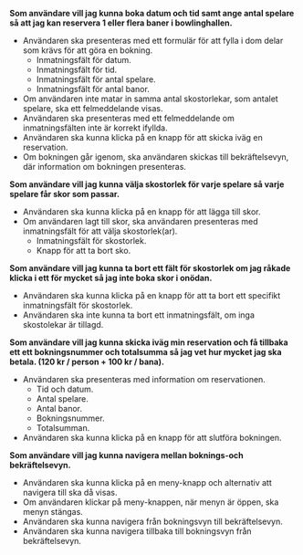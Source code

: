 **Som användare vill jag kunna boka datum och tid samt ange antal spelare så att jag kan reservera 1 eller flera baner i bowlinghallen.**

- Användaren ska presenteras med ett formulär för att fylla i dom delar som krävs för att göra en bokning.
  - Inmatningsfält för datum.
  - Inmatningsfält för tid.
  - Inmatningsfält för antal spelare.
  - Inmatningsfält för antal banor.
- Om användaren inte matar in samma antal skostorlekar, som antalet spelare, ska ett felmeddelande visas.
- Användaren ska presenteras med ett felmeddelande om inmatningsfälten inte är korrekt ifyllda.
- Användaren ska kunna klicka på en knapp för att skicka iväg en reservation.
- Om bokningen går igenom, ska användaren skickas till bekräftelsevyn, där information om bokningen presenteras.

**Som användare vill jag kunna välja skostorlek för varje spelare så varje spelare får skor som passar.**

- Användaren ska kunna klicka på en knapp för att lägga till skor.
- Om användaren lagt till skor, ska användaren presenteras med inmatningsfält för att välja skostorlek(ar).
  - Inmatningsfält för skostorlek.
  - Knapp för att ta bort sko.

**Som användare vill jag kunna ta bort ett fält för skostorlek om jag råkade klicka i ett för mycket så jag inte boka skor i onödan.**

- Användaren ska kunna klicka på en knapp för att ta bort ett specifikt inmatningsfält för skostorlek.
- Användaren ska inte kunna ta bort ett inmatningsfält, om inga skostolekar är tillagd.

**Som användare vill jag kunna skicka iväg min reservation och få tillbaka ett ett bokningsnummer och totalsumma så jag vet hur mycket jag ska betala. (120 kr / person + 100 kr / bana).**

- Användaren ska presenteras med information om reservationen.
  - Tid och datum.
  - Antal spelare.
  - Antal banor.
  - Bokningsnummer.
  - Totalsumman.
- Användaren ska kunna klicka på en knapp för att slutföra bokningen.

**Som användare vill jag kunna navigera mellan boknings-och bekräftelsevyn.**

- Användaren ska kunna klicka på en meny-knapp och alternativ att navigera till ska då visas.
- Om användaren klickar på meny-knappen, när menyn är öppen, ska menyn stängas.
- Användaren ska kunna navigera från bokningsvyn till bekräftelsevyn.
- Användaren ska kunna navigera tillbaka till bokningsvyn från bekräftelsevyn.
